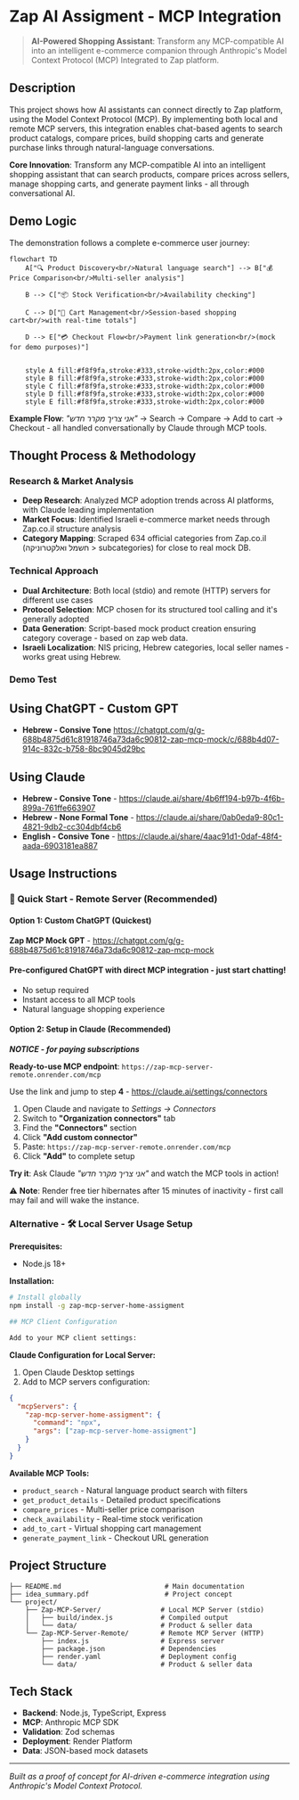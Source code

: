 # Zap AI Assigment - MCP Integration


> **AI-Powered Shopping Assistant**: Transform any MCP-compatible AI into an intelligent e-commerce companion through Anthropic's Model Context Protocol (MCP) Integrated to Zap platform.

## Description

This project shows how AI assistants can connect directly to Zap platform, using the Model Context Protocol (MCP). By implementing both local and remote MCP servers, this integration enables chat-based agents to search product catalogs, compare prices, build shopping carts and generate purchase links through natural-language conversations.


**Core Innovation**: Transform any MCP-compatible AI into an intelligent shopping assistant that can search products, compare prices across sellers, manage shopping carts, and generate payment links - all through conversational AI.

## Demo Logic

The demonstration follows a complete e-commerce user journey:

```mermaid
flowchart TD
    A["🔍 Product Discovery<br/>Natural language search"] --> B["💰 Price Comparison<br/>Multi-seller analysis"]
    
    B --> C["📦 Stock Verification<br/>Availability checking"]

    C --> D["🛒 Cart Management<br/>Session-based shopping cart<br/>with real-time totals"]

    D --> E["💳 Checkout Flow<br/>Payment link generation<br/>(mock for demo purposes)"]
    
        
    style A fill:#f8f9fa,stroke:#333,stroke-width:2px,color:#000
    style B fill:#f8f9fa,stroke:#333,stroke-width:2px,color:#000
    style C fill:#f8f9fa,stroke:#333,stroke-width:2px,color:#000
    style D fill:#f8f9fa,stroke:#333,stroke-width:2px,color:#000
    style E fill:#f8f9fa,stroke:#333,stroke-width:2px,color:#000
```

**Example Flow**: *"אני צריך מקרר חדש"* → Search → Compare → Add to cart → Checkout - all handled conversationally by Claude through MCP tools.

## Thought Process & Methodology

### Research & Market Analysis
- **Deep Research**: Analyzed MCP adoption trends across AI platforms, with Claude leading implementation
- **Market Focus**: Identified Israeli e-commerce market needs through Zap.co.il structure analysis
- **Category Mapping**: Scraped 634 official categories from Zap.co.il (חשמל ואלקטרוניקה > subcategories) for close to real mock DB.

### Technical Approach
- **Dual Architecture**: Both local (stdio) and remote (HTTP) servers for different use cases
- **Protocol Selection**: MCP chosen for its structured tool calling and it's generally adopted
- **Data Generation**: Script-based mock product creation ensuring category coverage - based on zap web data.
- **Israeli Localization**: NIS pricing, Hebrew categories, local seller names - works great using Hebrew.

### Demo Test

## Using ChatGPT - Custom GPT

- **Hebrew - Consive Tone**
https://chatgpt.com/g/g-688b4875d61c81918746a73da6c90812-zap-mcp-mock/c/688b4d07-914c-832c-b758-8bc9045d29bc

## Using Claude 

- **Hebrew - Consive Tone** - https://claude.ai/share/4b6ff194-b97b-4f6b-899a-761ffe663907
- **Hebrew - None Formal Tone** - https://claude.ai/share/0ab0eda9-80c1-4821-9db2-cc304dbf4cb6
- **English - Consive Tone** - https://claude.ai/share/4aac91d1-0daf-48f4-aada-6903181ea887




## Usage Instructions

### 🚀 Quick Start - Remote Server (Recommended)

#### Option 1: Custom ChatGPT (Quickest)

**Zap MCP Mock GPT** - https://chatgpt.com/g/g-688b4875d61c81918746a73da6c90812-zap-mcp-mock

#### Pre-configured ChatGPT with direct MCP integration - just start chatting!

- No setup required
- Instant access to all MCP tools
- Natural language shopping experience

#### Option 2: Setup in Claude (Recommended)

***NOTICE - for paying subscriptions***

**Ready-to-use MCP endpoint**: `https://zap-mcp-server-remote.onrender.com/mcp`


Use the link and jump to step **4** - https://claude.ai/settings/connectors

1. Open Claude and navigate to *Settings → Connectors*  
2. Switch to **"Organization connectors"** tab
3. Find the **"Connectors"** section 
4. Click **"Add custom connector"**
5. Paste: `https://zap-mcp-server-remote.onrender.com/mcp`
6. Click **"Add"** to complete setup

**Try it**: Ask Claude *"אני צריך מקרר חדש"* and watch the MCP tools in action!

⚠️ **Note**: Render free tier hibernates after 15 minutes of inactivity - first call may fail and will wake the instance.

### Alternative - 🛠️ Local Server Usage Setup

**Prerequisites:**
- Node.js 18+

**Installation:**
```bash
# Install globally
npm install -g zap-mcp-server-home-assigment

## MCP Client Configuration

Add to your MCP client settings:


```

**Claude Configuration for Local Server:**
1. Open Claude Desktop settings
2. Add to MCP servers configuration:
```json
{
  "mcpServers": {
    "zap-mcp-server-home-assigment": {
      "command": "npx",
      "args": ["zap-mcp-server-home-assigment"]
    }
  }
}
```

**Available MCP Tools:**
- `product_search` - Natural language product search with filters
- `get_product_details` - Detailed product specifications
- `compare_prices` - Multi-seller price comparison
- `check_availability` - Real-time stock verification
- `add_to_cart` - Virtual shopping cart management
- `generate_payment_link` - Checkout URL generation


## Project Structure

```
├── README.md                          # Main documentation
├── idea_summary.pdf                   # Project concept
└── project/
    ├── Zap-MCP-Server/               # Local MCP Server (stdio)
    │   ├── build/index.js            # Compiled output
    │   └── data/                     # Product & seller data
    └── Zap-MCP-Server-Remote/        # Remote MCP Server (HTTP)
        ├── index.js                  # Express server
        ├── package.json              # Dependencies
        ├── render.yaml               # Deployment config
        └── data/                     # Product & seller data
```


## Tech Stack

- **Backend**: Node.js, TypeScript, Express
- **MCP**: Anthropic MCP SDK
- **Validation**: Zod schemas
- **Deployment**: Render Platform
- **Data**: JSON-based mock datasets

---

*Built as a proof of concept for AI-driven e-commerce integration using Anthropic's Model Context Protocol.*